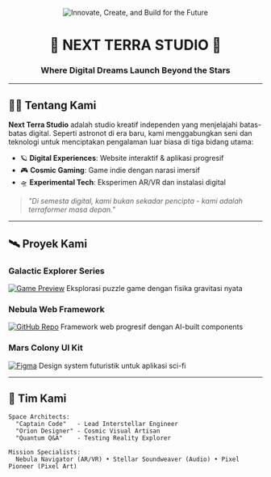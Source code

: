 <p align="center">
  <img src="https://readme-typing-svg.demolab.com?font=Orbitron&weight=600&size=35&pause=1000&color=7B68EE&center=true&vCenter=true&width=800&height=80&lines=Innovate%2C+Create%2C+and+Build+for+the+Future" alt="Innovate, Create, and Build for the Future">
</p>

<h1 align="center">🚀 NEXT TERRA STUDIO 🌌</h1>
<h3 align="center">Where Digital Dreams Launch Beyond the Stars</h3>

---

## 👨‍🚀 Tentang Kami
**Next Terra Studio** adalah studio kreatif independen yang menjelajahi batas-batas digital. Seperti astronot di era baru, kami menggabungkan seni dan teknologi untuk menciptakan pengalaman luar biasa di tiga bidang utama:

- 🪐 **Digital Experiences**: Website interaktif & aplikasi progresif
- 🎮 **Cosmic Gaming**: Game indie dengan narasi imersif
- 🛸 **Experimental Tech**: Eksperimen AR/VR dan instalasi digital

> *"Di semesta digital, kami bukan sekadar pencipta - kami adalah terraformer masa depan."*

---

## 🛰 Proyek Kami
### Galactic Explorer Series
[![Game Preview](https://img.shields.io/badge/Game_Teaser-Space_Odyssey-blueviolet)](https://nextterra.space/game)
Eksplorasi puzzle game dengan fisika gravitasi nyata

### Nebula Web Framework
[![GitHub Repo](https://img.shields.io/badge/GitHub-Nebula_OS-6e40c9)](https://github.com/nextterra/nebula)
Framework web progresif dengan AI-built components

### Mars Colony UI Kit
[![Figma](https://img.shields.io/badge/Figma_Community-UI_Kit-7B68EE)](https://figma.com/@nextterra)
Design system futuristik untuk aplikasi sci-fi

---

## 👾 Tim Kami
```text
Space Architects:
  "Captain Code"   - Lead Interstellar Engineer
  "Orion Designer" - Cosmic Visual Artisan
  "Quantum Q&A"    - Testing Reality Explorer

Mission Specialists:
  Nebula Navigator (AR/VR) • Stellar Soundweaver (Audio) • Pixel Pioneer (Pixel Art)
